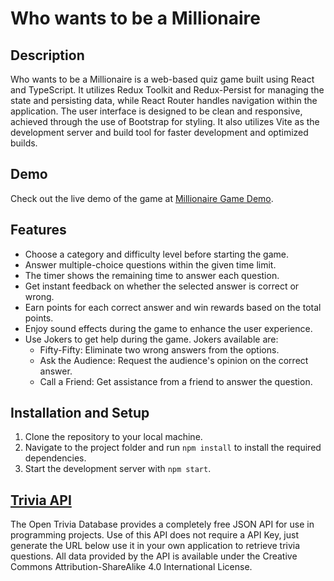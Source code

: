 # Who wants to be a Millionaire

## Description

Who wants to be a Millionaire is a web-based quiz game built using React and TypeScript.
It utilizes Redux Toolkit and Redux-Persist for managing the state and persisting data, while React Router handles navigation within the application.
The user interface is designed to be clean and responsive, achieved through the use of Bootstrap for styling.
It also utilizes Vite as the development server and build tool for faster development and optimized builds.

## Demo

Check out the live demo of the game at [Millionaire Game Demo](https://hristoz2020.github.io/milionaire-game-app/).

## Features

-   Choose a category and difficulty level before starting the game.
-   Answer multiple-choice questions within the given time limit.
-   The timer shows the remaining time to answer each question.
-   Get instant feedback on whether the selected answer is correct or wrong.
-   Earn points for each correct answer and win rewards based on the total points.
-   Enjoy sound effects during the game to enhance the user experience.
-   Use Jokers to get help during the game. Jokers available are:
    -   Fifty-Fifty: Eliminate two wrong answers from the options.
    -   Ask the Audience: Request the audience's opinion on the correct answer.
    -   Call a Friend: Get assistance from a friend to answer the question.

## Installation and Setup

1. Clone the repository to your local machine.
2. Navigate to the project folder and run `npm install` to install the required dependencies.
3. Start the development server with `npm start`.

## [Trivia API](https://opentdb.com/api_config.php)

The Open Trivia Database provides a completely free JSON API for use in programming projects.
Use of this API does not require a API Key, just generate the URL below use it in your own application to retrieve trivia questions.
All data provided by the API is available under the Creative Commons Attribution-ShareAlike 4.0 International License.
